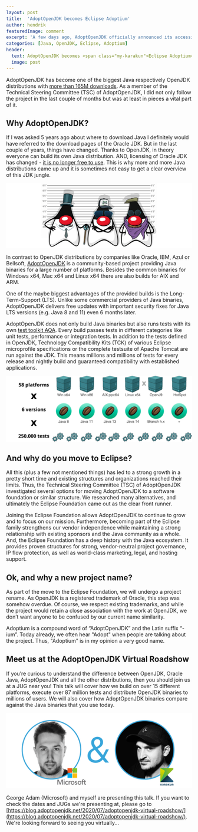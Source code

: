 ```yaml
---
layout: post
title:  'AdoptOpenJDK becomes Eclipse Adoptium'
author: hendrik
featuredImage: comment
excerpt: 'A few days ago, AdoptOpenJDK officially announced its accession to the Eclipse Foundation and the future name "Eclipse Adoptium". A necessary and sensible move? A comment by Hendrik Ebbers, member of the Technical Steering Committee of AdoptOpenJDK.' 
categories: [Java, OpenJDK, Eclipse, Adoptium]
header:
  text: AdoptOpenJDK becomes <span class="my-karakun">Eclipse Adoptium</span>
  image: post
---
```


AdoptOpenJDK has become one of the biggest Java respectively OpenJDK distributions with [more than 165M downloads](https://dash-v2.adoptopenjdk.net/). As a member of the Technical Steering Committee (TSC) of AdoptOpenJDK, I did not only follow the project in the last couple of months but was at least in pieces a vital part of it.

## Why AdoptOpenJDK?

If I was asked 5 years ago about where to download Java I definitely would have referred to the download pages of the Oracle JDK. But in the last couple of years, things have changed. Thanks to OpenJDK, in theory everyone can build its own Java distribution. AND, licensing of Oracle JDK has changed - [it is no longer free to use](/java/2018/06/25/java-releases.html). This is why more and more Java distributions came up and it is sometimes not easy to get a clear overview of this JDK jungle.

![3 Duke Suspects](/assets/images/pages/jdks/3duke_suspects.png)

In contrast to OpenJDK distributions by companies like Oracle, IBM, Azul or Bellsoft, [AdoptOpenJDK](https://adoptopenjdk.net/) is a community-based project providing Java binaries for a large number of platforms. Besides the common binaries for Windows x64, Mac x64 and Linux x64 there are also builds for AIX and ARM.

One of the maybe biggest advantages of the provided builds is the Long-Term-Support (LTS). Unlike some commercial providers of Java binaries, AdoptOpenJDK delivers free updates with important security fixes for Java LTS versions (e.g. Java 8 and 11) even 6 months later.

AdoptOpenJDK does not only build Java binaries but also runs tests with its own [test toolkit AQA](/2020/02/26/OpenJDK-builds.html). Every build passes tests in different categories like unit tests, performance or integration tests. In addition to the tests defined in OpenJDK, Technology Compatibility Kits (TCK) of various Eclipse microprofile specifications or the complete testsuite of Apache Tomcat are run against the JDK. This means millions and millions of tests for every release and nightly build and guaranteed compatibility with established applications.

![testing](/assets/posts/2020-07-13-adoptium/adopt-3-1536x543.png)

## And why do you move to Eclipse?
All this (plus a few not mentioned things) has led to a strong growth in a pretty short time and existing structures and organizations reached their limits. Thus, the Technical Steering Committee (TSC) of AdoptOpenJDK investigated several options for moving AdoptOpenJDK to a software foundation or similar structure. We researched many alternatives, and ultimately the Eclipse Foundation came out as the clear front runner. 

Joining the Eclipse Foundation allows AdoptOpenJDK to continue to grow and to focus on our mission. Furthermore, becoming part of the Eclipse family strengthens our vendor independence while maintaining a strong relationship with existing sponsors and the Java community as a whole. And, the Eclipse Foundation has a deep history with the Java ecosystem. It provides proven structures for strong, vendor-neutral project governance, IP flow protection, as well as world-class marketing, legal, and hosting support.

## Ok, and why a new project name?
As part of the move to the Eclipse Foundation, we will undergo a project rename. As OpenJDK is a registered trademark of Oracle, this step was somehow overdue. Of course, we respect existing trademarks, and while the project would retain a close association with the work at OpenJDK, we don’t want anyone to be confused by our current name similarity.

Adoptium is a compound word of “AdoptOpenJDK” and the Latin suffix “-ium”. Today already, we often hear "Adopt" when people are talking about the project. Thus, "Adoptium" is in my opinion a very good name.

## Meet us at the AdoptOpenJDK Virtual Roadshow
If you’re curious to understand the difference between OpenJDK, Oracle Java, AdoptOpenJDK and all the other distributions, then you should join us at a JUG near you! This talk will cover how we build on over 15 different platforms, execute over 87 million tests and distribute OpenJDK binaries to millions of users. We will also cover how AdoptOpenJDK binaries compare against the Java binaries that you use today.

![Speaker of Virtual Roadshow](/assets/posts/2020-07-13-adoptium/speakers.png)

George Adam (Microsoft) and myself are presenting this talk. If you want to check the dates and JUGs we're presenting at, please go to [https://blog.adoptopenjdk.net/2020/07/adoptopenjdk-virtual-roadshow/](https://blog.adoptopenjdk.net/2020/07/adoptopenjdk-virtual-roadshow/). We're looking forward to seeing you virtually...